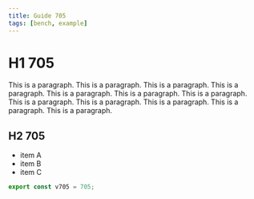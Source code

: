 ```yaml
---
title: Guide 705
tags: [bench, example]
---
```


# H1 705

This is a paragraph. This is a paragraph. This is a paragraph. This is a paragraph. This is a paragraph. This is a paragraph. This is a paragraph. This is a paragraph. This is a paragraph. This is a paragraph. This is a paragraph. This is a paragraph. 

## H2 705

- item A
- item B
- item C

```ts
export const v705 = 705;
```